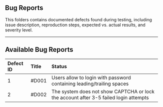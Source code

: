 ## Bug Reports

This folders contains documented defects found during testing, including issue description, reproduction steps, expected vs. actual results, and severity level.

---

## Available Bug Reports

| Defect ID | Title | Status  |
| :--- | :--- | :--- |
| 1 | #D001 | Users allow to login with password containing leading/trailing spaces  | Critical |
| 2 | #D002 | The system does not show CAPTCHA or lock the account after 3-5 failed login attempts | Critical |

